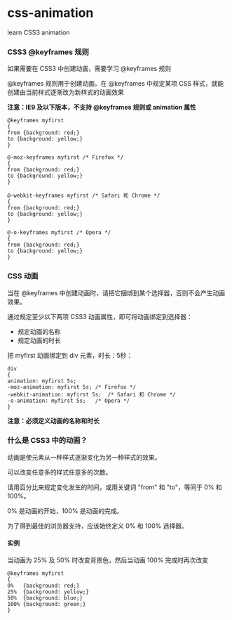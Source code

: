 # css-animation

learn CSS3 animation

### CSS3 @keyframes 规则

如果需要在 CSS3 中创建动画，需要学习 @keyframes 规则

@keyframes 规则用于创建动画。在 @keyframes 中规定某项 CSS 样式，就能创建由当前样式逐渐改为新样式的动画效果

**注意：IE9 及以下版本，不支持 @keyframes 规则或 animation 属性**

```
@keyframes myfirst
{
from {background: red;}
to {background: yellow;}
}

@-moz-keyframes myfirst /* Firefox */
{
from {background: red;}
to {background: yellow;}
}

@-webkit-keyframes myfirst /* Safari 和 Chrome */
{
from {background: red;}
to {background: yellow;}
}

@-o-keyframes myfirst /* Opera */
{
from {background: red;}
to {background: yellow;}
}
```

### CSS 动画

当在 @keyframes 中创建动画时，请把它捆绑到某个选择器，否则不会产生动画效果。

通过规定至少以下两项 CSS3 动画属性，即可将动画绑定到选择器：
+ 规定动画的名称
+ 规定动画的时长

把 myfirst 动画绑定到 div 元素，时长：5秒：
```
div
{
animation: myfirst 5s;
-moz-animation: myfirst 5s;	/* Firefox */
-webkit-animation: myfirst 5s;	/* Safari 和 Chrome */
-o-animation: myfirst 5s;	/* Opera */
}
```

**注意：必须定义动画的名称和时长**

### 什么是 CSS3 中的动画？

动画是使元素从一种样式逐渐变化为另一种样式的效果。

可以改变任意多的样式任意多的次数。

请用百分比来规定变化发生的时间，或用关键词 "from" 和 "to"，等同于 0% 和 100%。

0% 是动画的开始，100% 是动画的完成。

为了得到最佳的浏览器支持，应该始终定义 0% 和 100% 选择器。

#### 实例

当动画为 25% 及 50% 时改变背景色，然后当动画 100% 完成时再次改变

```
@keyframes myfirst
{
0%   {background: red;}
25%  {background: yellow;}
50%  {background: blue;}
100% {background: green;}
}
```